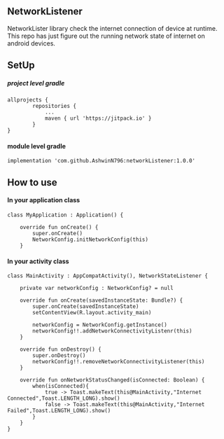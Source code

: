 ## NetworkListener
NetworkLister library check the internet connection of device at runtime.
This repo has just figure out the running network state of internet on android devices.

## SetUp
##### project level gradle
```
allprojects {
		repositories {
			...
			maven { url 'https://jitpack.io' }
		}
}

```

#### module level gradle
```
implementation 'com.github.AshwinN796:networkListener:1.0.0'

```

## How to use

#### In your application class
```
class MyApplication : Application() {

    override fun onCreate() {
        super.onCreate()
        NetworkConfig.initNetworkConfig(this)
    }

```

#### In your activity class
```
class MainActivity : AppCompatActivity(), NetworkStateListener {

    private var networkConfig : NetworkConfig? = null

    override fun onCreate(savedInstanceState: Bundle?) {
        super.onCreate(savedInstanceState)
        setContentView(R.layout.activity_main)

        networkConfig = NetworkConfig.getInstance()
        networkConfig!!.addNetworkConnectivityListenr(this)
    }

    override fun onDestroy() {
        super.onDestroy()
        networkConfig!!.removeNetworkConnectivityListener(this)
    }

    override fun onNetworkStatusChanged(isConnected: Boolean) {
        when(isConnected){
            true -> Toast.makeText(this@MainActivity,"Internet Connected",Toast.LENGTH_LONG).show()
            false -> Toast.makeText(this@MainActivity,"Internet Failed",Toast.LENGTH_LONG).show()
        }
    }
}

```
